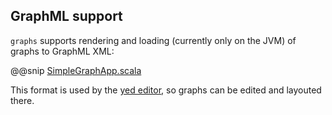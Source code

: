## GraphML support

`graphs` supports rendering and loading (currently only on the JVM) of graphs to GraphML XML:

@@snip [SimpleGraphApp.scala](../examples/src/main/scala/GraphMLRendererApp.scala)

This format is used by the [yed editor](https://www.yworks.com/products/yed), so graphs can be edited and 
layouted there.

